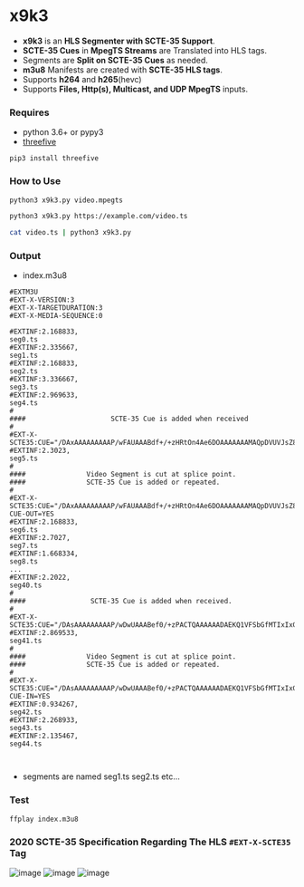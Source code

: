 # x9k3
* __x9k3__ is an __HLS Segmenter with SCTE-35 Support__. 
* __SCTE-35 Cues__ in __MpegTS Streams__ are Translated into HLS tags.
* Segments are __Split on SCTE-35 Cues__ as needed.
* __m3u8__ Manifests are created with __SCTE-35 HLS tags__.
* Supports __h264__ and __h265__(hevc)
* Supports __Files, Http(s), Multicast, and UDP MpegTS__ inputs.  


 
### Requires 
* python 3.6+ or pypy3
* [threefive](https://github.com/futzu/scte35-threefive)  
```
pip3 install threefive
```

### How to Use
```sh
python3 x9k3.py video.mpegts
```
```sh 
python3 x9k3.py https://example.com/video.ts
```
```sh
cat video.ts | python3 x9k3.py
```

### Output
* index.m3u8
```smalltalk
#EXTM3U
#EXT-X-VERSION:3
#EXT-X-TARGETDURATION:3
#EXT-X-MEDIA-SEQUENCE:0
 
#EXTINF:2.168833,
seg0.ts
#EXTINF:2.335667,
seg1.ts
#EXTINF:2.168833,
seg2.ts
#EXTINF:3.336667,
seg3.ts
#EXTINF:2.969633,
seg4.ts
#
####                     SCTE-35 Cue is added when received
#
#EXT-X-SCTE35:CUE="/DAxAAAAAAAAAP/wFAUAAABdf+/+zHRtOn4Ae6DOAAAAAAAMAQpDVUVJsZ8xMjEqLYemJQ==" 
#EXTINF:2.3023,
seg5.ts
#
####               Video Segment is cut at splice point. 
####               SCTE-35 Cue is added or repeated.
#
#EXT-X-SCTE35:CUE="/DAxAAAAAAAAAP/wFAUAAABdf+/+zHRtOn4Ae6DOAAAAAAAMAQpDVUVJsZ8xMjEqLYemJQ==" CUE-OUT=YES 
#EXTINF:2.168833,
seg6.ts
#EXTINF:2.7027,
seg7.ts
#EXTINF:1.668334,
seg8.ts
...
#EXTINF:2.2022,
seg40.ts
#
####                SCTE-35 Cue is added when received.
#
#EXT-X-SCTE35:CUE="/DAsAAAAAAAAAP/wDwUAAABef0/+zPACTQAAAAAADAEKQ1VFSbGfMTIxIxGolm0=" 
#EXTINF:2.869533,
seg41.ts
#
####               Video Segment is cut at splice point. 
####               SCTE-35 Cue is added or repeated.
#
#EXT-X-SCTE35:CUE="/DAsAAAAAAAAAP/wDwUAAABef0/+zPACTQAAAAAADAEKQ1VFSbGfMTIxIxGolm0=" CUE-IN=YES
#EXTINF:0.934267,
seg42.ts
#EXTINF:2.268933,
seg43.ts
#EXTINF:2.135467,
seg44.ts



```

* segments are named seg1.ts seg2.ts etc...

### Test
```
ffplay index.m3u8
```

### 2020 SCTE-35 Specification Regarding The HLS `#EXT-X-SCTE35` Tag

![image](https://user-images.githubusercontent.com/52701496/160178288-fc75bcfc-b408-43f0-a7ec-83ecdfb10e8b.png)
![image](https://user-images.githubusercontent.com/52701496/160177961-aa7f1706-2f49-4144-a3e3-36efb458037d.png)
![image](https://user-images.githubusercontent.com/52701496/160178082-a978772d-d650-4093-a442-2aeb907bba19.png)








